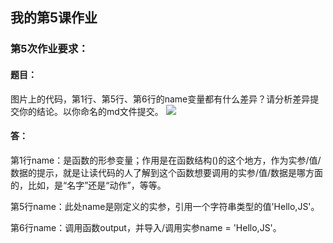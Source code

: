 ## 我的第5课作业

### 第5次作业要求：


#### 题目：
图片上的代码，第1行、第5行、第6行的name变量都有什么差异？请分析差异提交你的结论。以你命名的md文件提交。
![](https://ws3.sinaimg.cn/large/006tKfTcly1fmqq5c22x5j30ls09qabe.jpg)


#### 答：
第1行name：是函数的形参变量；作用是在函数结构()的这个地方，作为实参/值/数据的提示，就是让读代码的人了解到这个函数想要调用的实参/值/数据是哪方面的，比如，是“名字”还是“动作”，等等。

第5行name：此处name是刚定义的实参，引用一个字符串类型的值'Hello,JS'。

第6行name：调用函数output，并导入/调用实参name = 'Hello,JS'。
